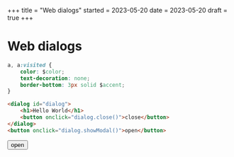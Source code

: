 +++
title = "Web dialogs"
started = 2023-05-20
date = 2023-05-20
draft = true
+++

# Web dialogs

```css
a, a:visited {
	color: $color;
	text-decoration: none;
	border-bottom: 3px solid $accent;
}

```

```html
<dialog id="dialog">
	<h1>Hello World</h1>
	<button onclick="dialog.close()">close</button>
</dialog>
<button onclick="dialog.showModal()">open</button>
```

<dialog id="dialog">
	<h1>Hello World</h1>
	<button onclick="dialog.close()">close</button>
</dialog>
<button onclick="dialog.showModal()">open</button>